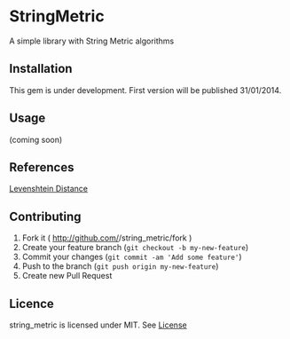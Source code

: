 # StringMetric

A simple library with String Metric algorithms

## Installation

This gem is under development. First version will be published 31/01/2014.

## Usage

(coming soon)

## References

[Levenshtein Distance](https://en.wikipedia.org/wiki/Levenshtein_distance)

## Contributing

1. Fork it ( http://github.com/<my-github-username>/string_metric/fork )
2. Create your feature branch (`git checkout -b my-new-feature`)
3. Commit your changes (`git commit -am 'Add some feature'`)
4. Push to the branch (`git push origin my-new-feature`)
5. Create new Pull Request

## Licence

string_metric is licensed under MIT. See [License](LICENSE.txt)